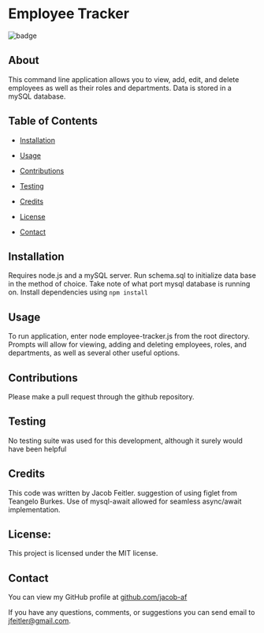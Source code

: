 # Employee Tracker

![badge](https://img.shields.io/badge/license-MIT-brightgreen)

## About

This command line application allows you to view, add, edit, and delete employees as well as their roles and departments. Data is stored in a mySQL database.

## Table of Contents

- [Installation](#Installation)
- [Usage](#Usage)
- [Contributions](#Contributions)
- [Testing](#Testing)
- [Credits](#Credits)
- [License](#License)

- [Contact](#Contact)

## Installation

Requires node.js and a mySQL server. Run schema.sql to initialize data base in the method of choice. Take note of what port mysql database is running on. Install dependencies using `npm install`

## Usage

To run application, enter node employee-tracker.js from the root directory. Prompts will allow for viewing, adding and deleting employees, roles, and departments, as well as several other useful options.

## Contributions

Please make a pull request through the github repository.

## Testing

No testing suite was used for this development, although it surely would have been helpful

## Credits

This code was written by Jacob Feitler. suggestion of using figlet from Teangelo Burkes. Use of mysql-await allowed for seamless async/await implementation.

## License:

This project is licensed under the MIT license.

## Contact

You can view my GitHub profile at [github.com/jacob-af](https://github.com/jacob-af)

If you have any questions, comments, or suggestions you can send email to <jfeitler@gmail.com>.
